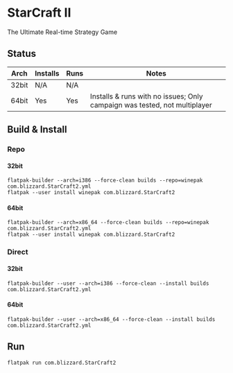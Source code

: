 # StarCraft II
The Ultimate Real-time Strategy Game

## Status

| Arch  | Installs | Runs | Notes |
| ----- | -------- | ---- | ----- |
| 32bit | N/A      | N/A  |       |
| 64bit | Yes      | Yes  | Installs & runs with no issues; Only campaign was tested, not multiplayer |

## Build & Install
### Repo
#### 32bit

    flatpak-builder --arch=i386 --force-clean builds --repo=winepak com.blizzard.StarCraft2.yml
    flatpak --user install winepak com.blizzard.StarCraft2

#### 64bit

    flatpak-builder --arch=x86_64 --force-clean builds --repo=winepak com.blizzard.StarCraft2.yml
    flatpak --user install winepak com.blizzard.StarCraft2

### Direct
#### 32bit

    flatpak-builder --user --arch=i386 --force-clean --install builds com.blizzard.StarCraft2.yml

#### 64bit

    flatpak-builder --user --arch=x86_64 --force-clean --install builds com.blizzard.StarCraft2.yml

## Run

    flatpak run com.blizzard.StarCraft2

